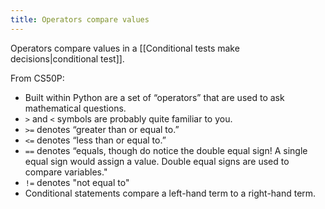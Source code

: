 ```yaml
---
title: Operators compare values
---
```


Operators compare values in a [[Conditional tests make decisions|conditional test]].

From CS50P:

-   Built within Python are a set of “operators” that are used to ask mathematical questions.
-   `>` and `<` symbols are probably quite familiar to you.
-   `>=` denotes “greater than or equal to.”
-   `<=` denotes “less than or equal to.”
-   `==` denotes “equals, though do notice the double equal sign! A single equal sign would assign a value. Double equal signs are used to compare variables."
-   `!=` denotes "not equal to"
-   Conditional statements compare a left-hand term to a right-hand term.

